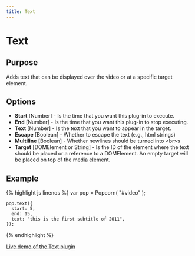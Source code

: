 ```yaml
---
title: Text
---
```

# Text #

## Purpose ##

Adds text that can be displayed over the video or at a specific target element.

## Options ##

* **Start** \[Number\] - Is the time that you want this plug-in to execute.
* **End** \[Number\] - Is the time that you want this plug-in to stop executing.
* **Text** \[Number\] - Is the text that you want to appear in the target.
* **Escape** \[Boolean\] - Whether to escape the text (e.g., html strings)
* **Multiline** \[Boolean\] - Whether newlines should be turned into &lt;br&gt;s
* **Target** \[DOMElement or String\] - Is the ID of the element where the text should be placed or a reference to a DOMElement. An empty target will be placed on top of the media element.

## Example ##

{% highlight js linenos %}
    var pop = Popcorn( "#video" );

    pop.text({
      start: 5,
      end: 15,
      text: "this is the first subtitle of 2011",
    });
{% endhighlight %}

[Live demo of the Text plugin](http://jsfiddle.net/popcornjs/DaxWM/)
